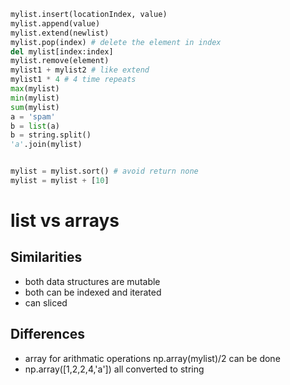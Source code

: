 ```python
mylist.insert(locationIndex, value)
mylist.append(value)
mylist.extend(newlist)
mylist.pop(index) # delete the element in index
del mylist[index:index]
mylist.remove(element)
mylist1 + mylist2 # like extend
mylist1 * 4 # 4 time repeats
max(mylist)
min(mylist)
sum(mylist)
a = 'spam'
b = list(a)
b = string.split()
'a'.join(mylist)


mylist = mylist.sort() # avoid return none
mylist = mylist + [10]
```

# list vs arrays

## Similarities

- both data structures are mutable
- both can be indexed and iterated
- can sliced

## Differences

- array for arithmatic operations
  np.array(mylist)/2 can be done
- np.array([1,2,2,4,'a']) all converted to string
